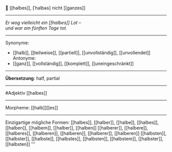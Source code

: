 🔵 [[halbes]], [ˈhalbəs]
nicht [[ganzes]]

---
_Er wog vielleicht ein [[halbes]] Lot –_  
_und war am fünften Tage tot._

---
Synonyme: 
- [[halb]], [[teilweise]], [[partiell]], [[unvollständig]], [[unvollendet]]
Antonyme:
- [[ganz]], [[vollständig]], [[komplett]], [[uneingeschränkt]]

---
**Übersetzung**: 
half, partial

---
#Adjektiv [[halbes]]

---
Morpheme:
[[halb]][[es]]

---


Einzigartige mögliche Formen: 
[[halbes]], [[halber]], [[halbe]], [[halbes]], [[halben]], [[halbem]], [[halber]], [[halben]]
[[halberer]], [[halbere]], [[halberes]], [[halberen]], [[halberen]], [[halberer]], [[halberen]]
[[halbsten]], [[halbster]], [[halbste]], [[halbstes]], [[halbsten]], [[halbstem]], [[halbster]], [[halbsten]]
'''